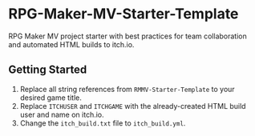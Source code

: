 # RPG-Maker-MV-Starter-Template
RPG Maker MV project starter with best practices for team collaboration and automated HTML builds to itch.io.


## Getting Started

1. Replace all string references from `RMMV-Starter-Template` to your desired game title.
2. Replace `ITCHUSER` and `ITCHGAME` with the already-created HTML build user and name on itch.io.
3. Change the `itch_build.txt` file to `itch_build.yml`.
